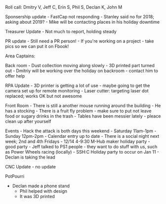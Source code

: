 Roll call: Dmitry V, Jeff C, Erin S, Phil S, Declan K, John M

Sponsership update
    - FastCap not responding
    - Stanley said no for 2018; asking about 2019?
    - Mike will be contacting places in his holiday downtime

Treasurer Update
    - Not much to report, holding steady

PR update
    - Still need a PR person!
    - If you're working on a project - take pics so we can put it on Fbook!

Area Captains:

Back room
    - Dust collection moving along slowly - 3D printed part turned out
    - Dmitriy will be working over the holiday on backroom - contact him to offer help
    
RPA Update
    - 3D printer is getting a lot of use - maybe going to get the camera set up for remote monitoring
    - Laser cutter: targeting laser dot replaced; works OK but not awesome

Front Room
    - There is still a another mouse running around the building
      - He has a stocking
    - There is a fruit fly problem - make sure to put not leave food or sugary drinks in the trash
    - Tables have been messier lately - pleace clean up after yourself

Events
    - Hack the attack is both days this weekend
      - Saturday 11am-1pm
      - Sunday 12pm-2pm
      - Calendar entry up to date
    - There is a social night next week; 2nd and 4th Fridays
    - 12/14 4-9:30 M-Hub maker holiday party
      - good party
      - Jeff talked to PS1 people - they want to do stuff with us, such as Power Wheels racing (locally)
    - SSH:C Holiday party to occur on Jan 11 - Declan is taking the lead

CNC Update - no update


PotPourri
  - Declan made a phone stand
    - Phil helped with design
    - It was 3D printed
